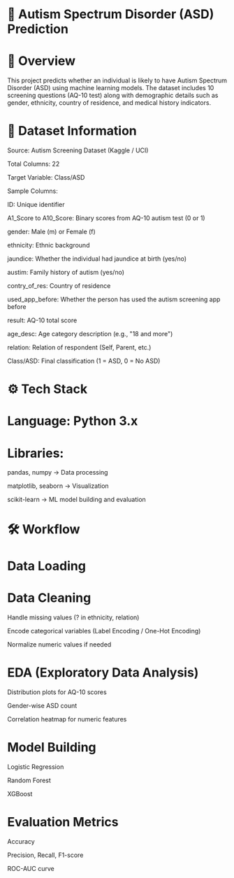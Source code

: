 # 🧠 Autism Spectrum Disorder (ASD) Prediction

# 📌 Overview

This project predicts whether an individual is likely to have Autism Spectrum Disorder (ASD) using machine learning models.
The dataset includes 10 screening questions (AQ-10 test) along with demographic details such as gender, ethnicity, country of residence, and medical history indicators.


# 📂 Dataset Information

Source: Autism Screening Dataset (Kaggle / UCI)

Total Columns: 22

Target Variable: Class/ASD

Sample Columns:

ID: Unique identifier

A1_Score to A10_Score: Binary scores from AQ-10 autism test (0 or 1)

gender: Male (m) or Female (f)

ethnicity: Ethnic background

jaundice: Whether the individual had jaundice at birth (yes/no)

austim: Family history of autism (yes/no)

contry_of_res: Country of residence

used_app_before: Whether the person has used the autism screening app before

result: AQ-10 total score

age_desc: Age category description (e.g., "18 and more")

relation: Relation of respondent (Self, Parent, etc.)

Class/ASD: Final classification (1 = ASD, 0 = No ASD)

# ⚙️ Tech Stack

# Language: Python 3.x

# Libraries:

pandas, numpy → Data processing

matplotlib, seaborn → Visualization

scikit-learn → ML model building and evaluation

# 🛠 Workflow

# Data Loading

# Data Cleaning

Handle missing values (? in ethnicity, relation)

Encode categorical variables (Label Encoding / One-Hot Encoding)

Normalize numeric values if needed

# EDA (Exploratory Data Analysis)

Distribution plots for AQ-10 scores

Gender-wise ASD count

Correlation heatmap for numeric features

# Model Building

Logistic Regression

Random Forest

XGBoost

# Evaluation Metrics

Accuracy

Precision, Recall, F1-score

ROC-AUC curve
